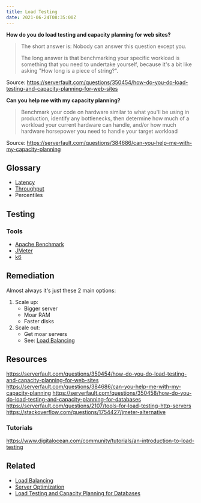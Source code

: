 ```yaml
---
title: Load Testing
date: 2021-06-24T08:35:00Z
---
```


**How do you do load testing and capacity planning for web sites?**

> The short answer is: Nobody can answer this question except you.
> 
> The long answer is that benchmarking your specific workload is something that
> you need to undertake yourself, because it's a bit like asking "How long is a
> piece of string?".

Source: https://serverfault.com/questions/350454/how-do-you-do-load-testing-and-capacity-planning-for-web-sites

**Can you help me with my capacity planning?**

> Benchmark your code on hardware similar to what you'll be using in production,
> identify any bottlenecks, then determine how much of a workload your current
> hardware can handle, and/or how much hardware horsepower you need to handle your
> target workload

Source: https://serverfault.com/questions/384686/can-you-help-me-with-my-capacity-planning

## Glossary

* [Latency](20210625104113-latency.md) 
* [Throughput](20210625114627-throughput.md)  
* Percentiles

## Testing

### Tools

* [Apache Benchmark](20210624093451-apache-benchmark.md)
* [JMeter](20210624094157-jmeter.md)
* [k6](20210629071253-k6.md) 

## Remediation

Almost always it's just these 2 main options:
1. Scale up:
	+ Bigger server
	+ Moar RAM
	+ Faster disks
2. Scale out:
	+ Get moar servers
	+ See: [Load Balancing](20210210065220-load-balancing.md)

## Resources

https://serverfault.com/questions/350454/how-do-you-do-load-testing-and-capacity-planning-for-web-sites
https://serverfault.com/questions/384686/can-you-help-me-with-my-capacity-planning
https://serverfault.com/questions/350458/how-do-you-do-load-testing-and-capacity-planning-for-databases
https://serverfault.com/questions/2107/tools-for-load-testing-http-servers
https://stackoverflow.com/questions/1754427/jmeter-alternative

### Tutorials

https://www.digitalocean.com/community/tutorials/an-introduction-to-load-testing

## Related

* [Load Balancing](20210210065220-load-balancing.md)
* [Server Optimization](20210625094442-server-optimization.md) 
* [Load Testing and Capacity Planning for Databases](20210625102425-load-testing-and-capacity-planning-for-databases.md)
